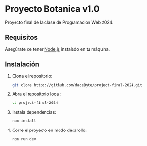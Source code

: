 # Proyecto Botanica v1.0

Proyecto final de la clase de Programacion Web 2024.

## Requisitos

Asegúrate de tener [Node.js](https://nodejs.org/) instalado en tu máquina.

## Instalación

1. Clona el repositorio:

   ```bash
   git clone https://github.com/daceByte/project-final-2024.git

2. Abra el repositorio local:
   ```bash
   cd project-final-2024

3. Instala dependencias:
   ```bash
   npm install

4. Corre el proyecto en modo desarollo:
   ```bash
   npm run dev
